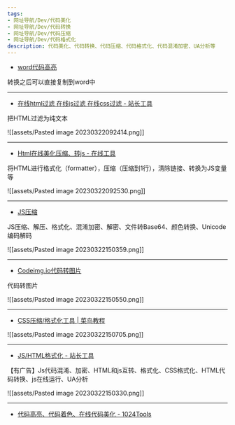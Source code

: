 ```yaml
---
tags: 
- 网址导航/Dev/代码美化
- 网址导航/Dev/代码转换
- 网址导航/Dev/代码压缩
- 网址导航/Dev/代码格式化
description: 代码美化、代码转换、代码压缩、代码格式化、代码混淆加密、UA分析等
---
```


- [word代码高亮](http://www.codeinword.com/)

转换之后可以直接复制到word中

---

- [在线html过滤 在线js过滤 在线css过滤 - 站长工具](https://tool.chinaz.com/htmlfilter)

把HTML过滤为纯文本

![[assets/Pasted image 20230322092414.png]]

---

- [Html在线美化压缩、转js - 在线工具](https://tool.lu/html)

将HTML进行格式化（formatter），压缩（压缩到1行），清除链接、转换为JS变量等

![[assets/Pasted image 20230322092530.png]]

---

- [JS压缩](https://www.css-js.com/)

JS压缩、解压、格式化、混淆加密、解密、文件转Base64、颜色转换、Unicode编码解码

![[assets/Pasted image 20230322150359.png]]

---

- [Codeimg.io代码转图片](https://codeimg.io/)

代码转图片

![[assets/Pasted image 20230322150550.png]]

---

- [CSS压缩/格式化工具 | 菜鸟教程](https://www.runoob.com/csspack)

![[assets/Pasted image 20230322150705.png]]

---

- [JS/HTML格式化 - 站长工具](https://tool.chinaz.com/tools/jsformat.aspx)

【有广告】Js代码混淆、加密、HTML和js互转、格式化、CSS格式化、HTML代码转换、js在线运行、UA分析

![[assets/Pasted image 20230322150330.png]]

---

- [代码高亮、代码着色、在线代码美化 - 1024Tools](https://1024tools.com/highlight)

